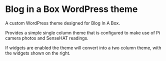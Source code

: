 # Blog in a Box WordPress theme

A custom WordPress theme designed for Blog In A Box.

Provides a simple single column theme that is configured to make use of Pi camera photos and SenseHAT readings.

If widgets are enabled the theme will convert into a two column theme, with the widgets shown on the right.
